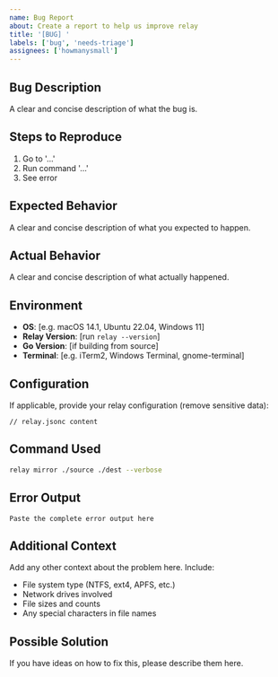 ```yaml
---
name: Bug Report
about: Create a report to help us improve relay
title: '[BUG] '
labels: ['bug', 'needs-triage']
assignees: ['howmanysmall']
---
```


## Bug Description

A clear and concise description of what the bug is.

## Steps to Reproduce

1. Go to '...'
2. Run command '...'
3. See error

## Expected Behavior

A clear and concise description of what you expected to happen.

## Actual Behavior

A clear and concise description of what actually happened.

## Environment

- **OS**: [e.g. macOS 14.1, Ubuntu 22.04, Windows 11]
- **Relay Version**: [run `relay --version`]
- **Go Version**: [if building from source]
- **Terminal**: [e.g. iTerm2, Windows Terminal, gnome-terminal]

## Configuration

If applicable, provide your relay configuration (remove sensitive data):

```jsonc
// relay.jsonc content
```

## Command Used

```bash
relay mirror ./source ./dest --verbose
```

## Error Output

```
Paste the complete error output here
```

## Additional Context

Add any other context about the problem here. Include:
- File system type (NTFS, ext4, APFS, etc.)
- Network drives involved
- File sizes and counts
- Any special characters in file names

## Possible Solution

If you have ideas on how to fix this, please describe them here.